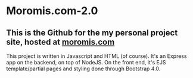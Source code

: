 # Moromis.com-2.0

## This is the Github for the my personal project site, hosted at [moromis.com](http://moromis.com)

This project is written in Javascript and HTML (of course). It's an Express app on the backend, on top of NodeJS. On the front end, it's EJS template/partial pages and styling done through Bootstrap 4.0.
